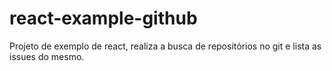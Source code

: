 # react-example-github
Projeto de exemplo de react, realiza a busca de repositórios no git e lista as issues do mesmo.

